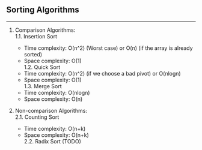 ## Sorting Algorithms
---
1. Comparison Algorithms:  
  1.1. Insertion Sort  
    -   Time complexity: O(n^2) (Worst case) or O(n) (if the array is already sorted)  
    -   Space complexity: O(1)  
  1.2. Quick Sort  
    -   Time complexity: O(n^2) (if we choose a bad pivot) or O(nlogn)  
    -   Space complexity: O(1)  
  1.3. Merge Sort  
    -   Time complexity: O(nlogn)  
    -   Space complexity: O(n)  

2. Non-comparison Algorithms:  
2.1. Counting Sort  
    -   Time complexity: O(n+k)  
    -   Space complexity: O(n+k)  
2.2. Radix Sort (TODO)  